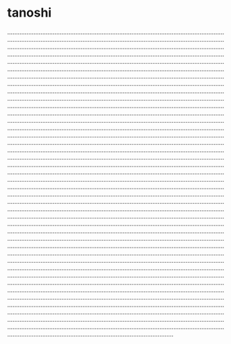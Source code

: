 # tanoshi
...........................................................................................................................................................................................................................................................................................................................................................................................................................................................................................................................................................................................................................................................................................................................................................................................................................................................................................................................................................................................................................................................................................................................................................................................................................................................................................................................................................................................................................................................................................................................................................................................................................................................................................................................................................................................................................................................................................................................................................................................................................................................................................................................................................................................................................................................................................................................................................................................................................................................................................................................................................................................................................................................................................................................................................................................................................................................................................................................................................................................................................................................................................................................................................................................................................................................................................................................................................................................................................................................................................................................................................................................................................................................................................................................................................................................................................................................................................................................................................................................................................................................................................................................................................................................................................................................................................................................................................................................................................................................................................................................................................................................................................................................................................................................................................................................................................................................................................................................................................................................................................................................................................................................................................................................................................................................................................................................................................................................